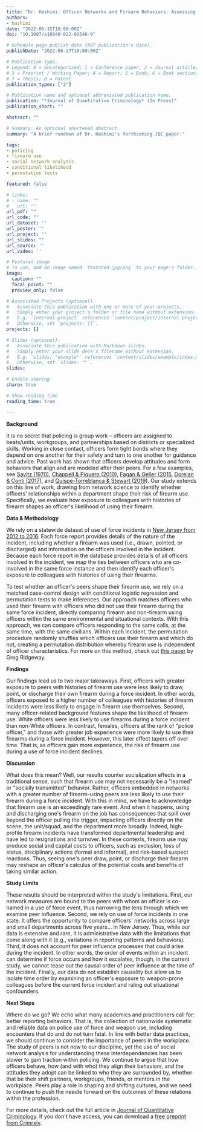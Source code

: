 ```yaml
---
title: "Dr. Hashimi: Officer Networks and Firearm Behaviors: Assessing the Social Transmission of Weapon-Use"
authors:
- hashimi
date: "2022-06-15T10:00:00Z"
doi: "10.1007/s10940-022-09546-9"

# Schedule page publish date (NOT publication's date).
publishDate: "2022-06-27T10:00:00Z"

# Publication type.
# Legend: 0 = Uncategorized; 1 = Conference paper; 2 = Journal article;
# 3 = Preprint / Working Paper; 4 = Report; 5 = Book; 6 = Book section;
# 7 = Thesis; 8 = Patent
publication_types: ["2"]

# Publication name and optional abbreviated publication name.
publication: "*Journal of Quantitative Criminology* (In Press)"
publication_short: ""

abstract: ""

# Summary. An optional shortened abstract.
summary: "A brief rundown of Dr. Hashimi's forthcoming JQC paper."

tags:
- policing
- firearm use
- social network analysis
- conditional likelihood
- permutation tests

featured: false

# links:
# - name: ""
#   url: ""
url_pdf: ""
url_code: ""
url_dataset: ''
url_poster: ''
url_project: ''
url_slides: ""
url_source: ''
url_video: ''

# Featured image
# To use, add an image named `featured.jpg/png` to your page's folder. 
image: 
  caption: ""
  focal_point: ""
  preview_only: false

# Associated Projects (optional).
#   Associate this publication with one or more of your projects.
#   Simply enter your project's folder or file name without extension.
#   E.g. `internal-project` references `content/project/internal-project/index.md`.
#   Otherwise, set `projects: []`.
projects: []

# Slides (optional).
#   Associate this publication with Markdown slides.
#   Simply enter your slide deck's filename without extension.
#   E.g. `slides: "example"` references `content/slides/example/index.md`.
#   Otherwise, set `slides: ""`.
slides:

# Enable sharing
share: true

# Show reading time
reading_time: true

---
```


**Background**

It is no secret that policing is group work – officers are assigned to beats/units, workgroups, and partnerships based on districts or specialized skills. Working in close contact, officers form tight bonds where they depend on one another for their safety and turn to one another for guidance and advice. Past work has shown that officers develop attitudes and form behaviors that align and are modeled after their peers. For a few examples, see [Savitz (1970)](https://doi.org/10.1177/000276427001300505), [Chappell & Piquero (2010)](https://doi.org/10.1080/01639620490251642), [Fagan & Geller (2015](https://heinonline.org/HOL/P?h=hein.journals/uclr82&i=57/), [Doreian & Conti (2017)](https://doi.org/10.1016/j.socnet.2017.03.011), and [Quispe-Torreblanca & Stewart (2019)](https://doi.org/10.1038/s41562-019-0612-8). Our study extends on this line of work, drawing from network science to identify whether officers' relationships within a department shape their risk of firearm use. Specifically, we evaluate how exposure to colleagues with histories of firearm shapes an officer's likelihood of using their firearm.

**Data & Methodology**

We rely on a statewide dataset of use of force incidents in [New Jersey from 2012 to 2016](https://force.nj.com/).  Each force report provides details of the nature of the incident, including whether a firearm was used (i.e., drawn, pointed, or discharged) and information on the officers involved in the incident. Because each force report in the database provides details of all officers involved in the incident, we map the ties between officers who are co-involved in the same force instance and then identify each officer's exposure to colleagues with histories of using their firearms. 

To test whether an officer's peers shape their firearm use, we rely on a matched case-control design with conditional logistic regression and permutation tests to make inferences. Our approach matches officers who used their firearm with officers who did not use their firearm during the same force incident, directly comparing firearm and non-firearm using officers within the same environmental and situational contexts. With this approach, we can compare officers responding to the same calls, at the same time, with the same civilians. Within each incident, the permutation procedure randomly shuffles which officers use their firearm and which do not, creating a permutation distribution whereby firearm use is independent of officer characteristics. For more on this method, check out [this paper](https://doi.org/10.1080/2330443X.2015.1129918) by Greg Ridgeway.  

**Findings**

Our findings lead us to two major takeaways. First, officers with greater exposure to peers with histories of firearm use were less likely to draw, point, or discharge their own firearm during a force incident. In other words, officers exposed to a higher number of colleagues with histories of firearm incidents were less likely to engage in firearm use themselves. Second, many officer-related background features shape the likelihood of firearm use. White officers were less likely to use firearms during a force incident than non-White officers. In contrast, females, officers at the rank of "police officer," and those with greater job experience were more likely to use their firearms during a force incident. However, this later effect tapers off over time. That is, as officers gain more experience, the risk of firearm use during a use of force incident declines. 

**Discussion**

What does this mean? Well, our results counter socialization effects in a traditional sense, such that firearm use may not necessarily be a "learned" or "socially transmitted" behavior. Rather, officers embedded in networks with a greater number of firearm-using peers are less likely to use their firearm during a force incident. With this in mind, we have to acknowledge that firearm use is an exceedingly rare event. And when it happens, using and discharging one's firearm on the job has consequences that spill over beyond the officer pulling the trigger, impacting officers directly on the scene, the unit/squad, and the department more broadly. Indeed, high-profile firearm incidents have transformed departmental leadership and have led to resignations and turnover. In these contexts, firearm use may produce social and capital costs to officers, such as exclusion, loss of status, disciplinary actions (formal and informal), and risk-based suspect reactions. Thus, seeing one's peer draw, point, or discharge their firearm may reshape an officer's calculus of the potential costs and benefits of taking similar action. 

**Study Limits**

These results should be interpreted within the study's limitations. First, our network measures are bound to the peers with whom an officer is co-named in a use of force event, thus narrowing the lens through which we examine peer influence. Second, we rely on use of force incidents in one state. It offers the opportunity to compare officers' networks across large and small departments across five years… in New Jersey. Thus, while our data is extensive and rare, it is administrative data with the limitations that come along with it (e.g., variations in reporting patterns and behaviors). Third, it does not account for peer influence processes that could arise during the incident. In other words, the order of events within an incident can determine if force occurs and how it escalates, though, in the current study, we cannot tease out the causal order of peer influence at the time of the incident. Finally, our data do not establish causality but allow us to isolate time order by examining an officer's exposure to weapon-prone colleagues before the current force incident and ruling out situational confounders.

**Next Steps**

Where do we go? We echo what many academics and practitioners call for: better reporting behaviors. That is, the collection of nationwide systematic and reliable data on police use of force and weapon use, including encounters that do and do not turn fatal. In line with better data practices, we should continue to consider the importance of peers in the workplace. The study of peers is not new to our discipline, yet the use of social network analysis for understanding these interdependencies has been slower to gain traction within policing. We continue to argue that how officers behave, how (and with who) they align their behaviors, and the attitudes they adopt can be linked to who they are surrounded by, whether that be their shift partners, workgroups, friends, or mentors in the workplace. Peers play a role in shaping and shifting cultures, and we need to continue to push the needle forward on the outcomes of these relations within the profession.

For more details, check out the full article in [Journal of Quantitative Criminology](https://rdcu.be/cQt7s). If you don't have access, you can download a [free preprint from Crimrxiv](https://www.crimrxiv.com/pub/poywv6ic). 
